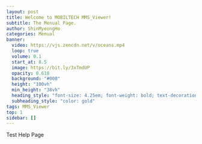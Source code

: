 ```yaml
---
layout: post
title: Welcome to MOBILTECH MMS_Viewer!
subtitle: The Menual Page.
author: ShinMyeongHo
categories: Menual
banner:
  video: https://vjs.zencdn.net/v/oceans.mp4
  loop: true
  volume: 0.1
  start_at: 8.5
  image: https://bit.ly/3xTmdUP
  opacity: 0.618
  background: "#000"
  height: "100vh"
  min_height: "38vh"
  heading_style: "font-size: 4.25em; font-weight: bold; text-decoration: underline"
  subheading_style: "color: gold"
tags: MMS_Viewer
top: 1
sidebar: []
---
```


Test Help Page
```
